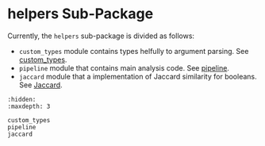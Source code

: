 # helpers Sub-Package

Currently, the `helpers` sub-package is divided as follows:

- `custom_types` module contains types helfully to argument parsing.
  See [custom_types](./custom_types.md).
- `pipeline` module that contains main analysis code.
  See [pipeline](./pipeline.md).
- `jaccard` module that a implementation of Jaccard similarity for booleans.
  See [Jaccard](./jaccard.md).

```{toctree}
:hidden:
:maxdepth: 3

custom_types
pipeline
jaccard
```
